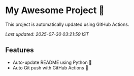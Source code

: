 # My Awesome Project 🚀

This project is automatically updated using GitHub Actions.

_Last updated: 2025-07-30 03:21:59 IST_

## Features
- Auto-update README using Python 🐍
- Auto Git push with GitHub Actions 🤖
